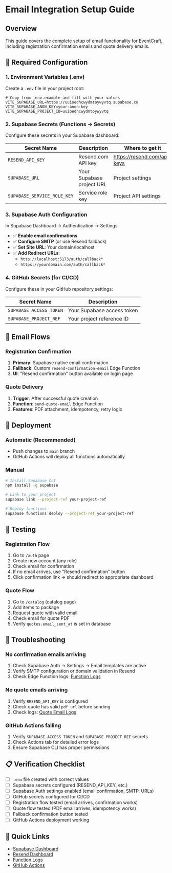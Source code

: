 # Email Integration Setup Guide

## Overview
This guide covers the complete setup of email functionality for EventCraft, including registration confirmation emails and quote delivery emails.

## 🔧 Required Configuration

### 1. Environment Variables (.env)
Create a `.env` file in your project root:

```env
# Copy from .env.example and fill with your values
VITE_SUPABASE_URL=https://uuioedhcwydmtoywyvtq.supabase.co
VITE_SUPABASE_ANON_KEY=your-anon-key
VITE_SUPABASE_PROJECT_ID=uuioedhcwydmtoywyvtq
```

### 2. Supabase Secrets (Functions → Secrets)
Configure these secrets in your Supabase dashboard:

| Secret Name | Description | Where to get it |
|-------------|-------------|-----------------|
| `RESEND_API_KEY` | Resend.com API key | https://resend.com/api-keys |
| `SUPABASE_URL` | Your Supabase project URL | Project settings |
| `SUPABASE_SERVICE_ROLE_KEY` | Service role key | Project API settings |

### 3. Supabase Auth Configuration
In Supabase Dashboard → Authentication → Settings:

- ✅ **Enable email confirmations**
- ✅ **Configure SMTP** (or use Resend fallback)
- ✅ **Set Site URL**: Your domain/localhost
- ✅ **Add Redirect URLs**: 
  - `http://localhost:5173/auth/callback*`
  - `https://yourdomain.com/auth/callback*`

### 4. GitHub Secrets (for CI/CD)
Configure these in your GitHub repository settings:

| Secret Name | Description |
|-------------|-------------|
| `SUPABASE_ACCESS_TOKEN` | Your Supabase access token |
| `SUPABASE_PROJECT_REF` | Your project reference ID |

## 📧 Email Flows

### Registration Confirmation
1. **Primary**: Supabase native email confirmation
2. **Fallback**: Custom `resend-confirmation-email` Edge Function
3. **UI**: "Resend confirmation" button available on login page

### Quote Delivery
1. **Trigger**: After successful quote creation
2. **Function**: `send-quote-email` Edge Function
3. **Features**: PDF attachment, idempotency, retry logic

## 🚀 Deployment

### Automatic (Recommended)
- Push changes to `main` branch
- GitHub Actions will deploy all functions automatically

### Manual
```bash
# Install Supabase CLI
npm install -g supabase

# Link to your project
supabase link --project-ref your-project-ref

# Deploy functions
supabase functions deploy --project-ref your-project-ref
```

## 🧪 Testing

### Registration Flow
1. Go to `/auth` page
2. Create new account (any role)
3. Check email for confirmation
4. If no email arrives, use "Resend confirmation" button
5. Click confirmation link → should redirect to appropriate dashboard

### Quote Flow
1. Go to `/catalog` (catalog page)
2. Add items to package
3. Request quote with valid email
4. Check email for quote PDF
5. Verify `quotes.email_sent_at` is set in database

## 🐛 Troubleshooting

### No confirmation emails arriving
1. Check Supabase Auth → Settings → Email templates are active
2. Verify SMTP configuration or domain validation in Resend
3. Check Edge Function logs: [Function Logs](https://supabase.com/dashboard/project/uuioedhcwydmtoywyvtq/functions/resend-confirmation-email/logs)

### No quote emails arriving
1. Verify `RESEND_API_KEY` is configured
2. Check quote has valid `pdf_url` before sending
3. Check logs: [Quote Email Logs](https://supabase.com/dashboard/project/uuioedhcwydmtoywyvtq/functions/send-quote-email/logs)

### GitHub Actions failing
1. Verify `SUPABASE_ACCESS_TOKEN` and `SUPABASE_PROJECT_REF` secrets
2. Check Actions tab for detailed error logs
3. Ensure Supabase CLI has proper permissions

## 📋 Verification Checklist

- [ ] `.env` file created with correct values
- [ ] Supabase secrets configured (RESEND_API_KEY, etc.)
- [ ] Supabase Auth settings enabled (email confirmation, SMTP, URLs)
- [ ] GitHub secrets configured for CI/CD
- [ ] Registration flow tested (email arrives, confirmation works)
- [ ] Quote flow tested (PDF email arrives, idempotency works)
- [ ] Fallback confirmation button tested
- [ ] GitHub Actions deployment working

## 🔗 Quick Links

- [Supabase Dashboard](https://supabase.com/dashboard/project/uuioedhcwydmtoywyvtq)
- [Resend Dashboard](https://resend.com/domains)
- [Function Logs](https://supabase.com/dashboard/project/uuioedhcwydmtoywyvtq/functions)
- [GitHub Actions](../../actions)
